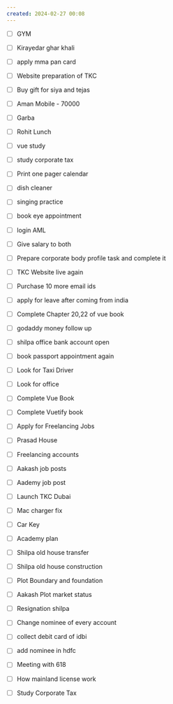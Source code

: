 ```yaml
---
created: 2024-02-27 00:08
---
```


- [ ] GYM
- [ ] Kirayedar ghar khali
- [ ] apply mma pan card
- [ ] Website preparation of TKC
- [ ] Buy gift for siya and tejas
- [ ] Aman Mobile - 70000
- [ ] Garba
- [ ] Rohit Lunch
- [ ] vue study
- [ ] study corporate tax
- [ ] Print one pager calendar
- [ ] dish cleaner
- [ ] singing practice
- [ ] book eye appointment
- [ ] login AML
- [ ] Give salary to both





- [ ] Prepare corporate body profile task and complete it
- [ ] TKC Website live again
- [ ] Purchase 10 more email ids
- [ ] apply for leave after coming from india
- [ ] Complete Chapter 20,22 of vue book
- [ ] godaddy money follow up
- [ ] shilpa office bank account open
- [ ] book passport appointment again
- [ ] Look for Taxi Driver
- [ ] Look for office
- [ ] Complete Vue Book 
- [ ] Complete Vuetify book
- [ ] Apply for Freelancing Jobs
- [ ] Prasad House 
- [ ] Freelancing accounts
- [ ] Aakash job posts
- [ ] Aademy job post
- [ ] Launch TKC Dubai
- [ ] Mac charger fix
- [ ] Car Key 
- [ ] Academy plan 
- [ ] Shilpa old house transfer
- [ ] Shilpa old house construction
- [ ] Plot Boundary and foundation 
- [ ] Aakash Plot market status
- [ ] Resignation shilpa
- [ ] Change nominee of every account
- [ ] collect debit card of idbi
- [ ] add nominee in hdfc 
- [ ] Meeting with 618
- [ ] How mainland license work
- [ ] Study Corporate Tax